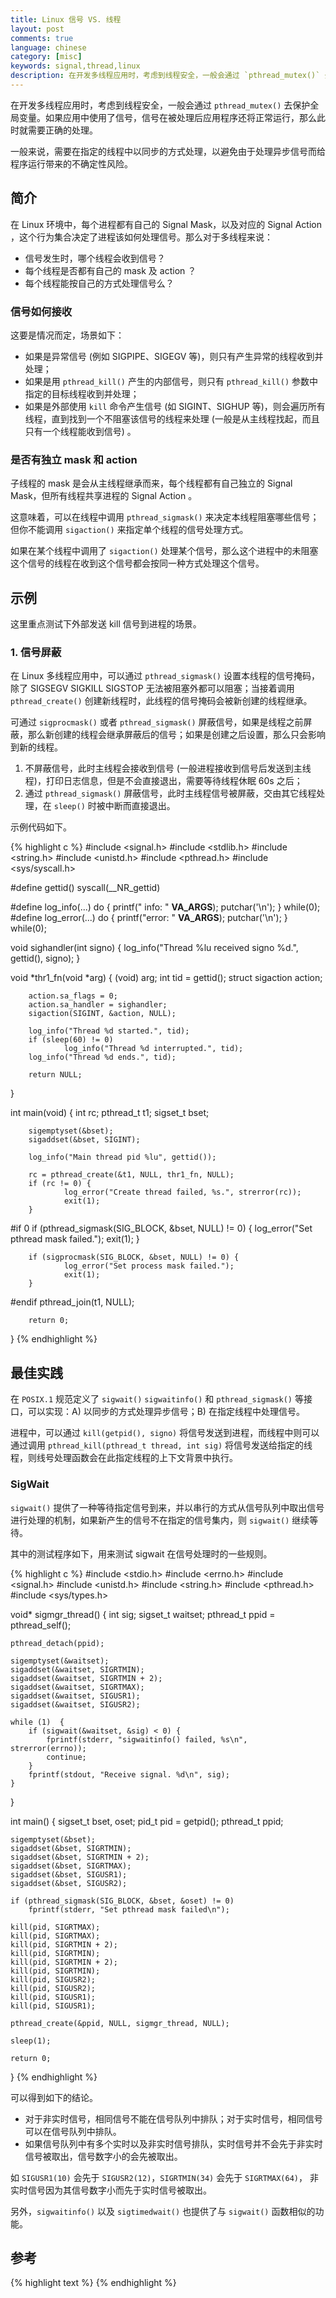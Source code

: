 ```yaml
---
title: Linux 信号 VS. 线程
layout: post
comments: true
language: chinese
category: [misc]
keywords: signal,thread,linux
description: 在开发多线程应用时，考虑到线程安全，一般会通过 `pthread_mutex()` 去保护全局变量。如果应用中使用了信号，信号在被处理后应用程序还将正常运行，那么此时就需要正确的处理。一般来说，需要在指定的线程中以同步的方式处理，以避免由于处理异步信号而给程序运行带来的不确定性风险。
---
```


在开发多线程应用时，考虑到线程安全，一般会通过 `pthread_mutex()` 去保护全局变量。如果应用中使用了信号，信号在被处理后应用程序还将正常运行，那么此时就需要正确的处理。

一般来说，需要在指定的线程中以同步的方式处理，以避免由于处理异步信号而给程序运行带来的不确定性风险。

<!-- more -->

## 简介

在 Linux 环境中，每个进程都有自己的 Signal Mask，以及对应的 Signal Action ，这个行为集合决定了进程该如何处理信号。那么对于多线程来说：

* 信号发生时，哪个线程会收到信号？
* 每个线程是否都有自己的 mask 及 action ？
* 每个线程能按自己的方式处理信号么？

### 信号如何接收

这要是情况而定，场景如下：

* 如果是异常信号 (例如 SIGPIPE、SIGEGV 等)，则只有产生异常的线程收到并处理；
* 如果是用 `pthread_kill()` 产生的内部信号，则只有 `pthread_kill()` 参数中指定的目标线程收到并处理；
* 如果是外部使用 `kill` 命令产生信号 (如 SIGINT、SIGHUP 等)，则会遍历所有线程，直到找到一个不阻塞该信号的线程来处理 (一般是从主线程找起，而且只有一个线程能收到信号) 。

### 是否有独立 mask 和 action

子线程的 mask 是会从主线程继承而来，每个线程都有自己独立的 Signal Mask，但所有线程共享进程的 Signal Action 。

这意味着，可以在线程中调用 `pthread_sigmask()` 来决定本线程阻塞哪些信号；但你不能调用 `sigaction()` 来指定单个线程的信号处理方式。

如果在某个线程中调用了 `sigaction()` 处理某个信号，那么这个进程中的未阻塞这个信号的线程在收到这个信号都会按同一种方式处理这个信号。

## 示例

这里重点测试下外部发送 kill 信号到进程的场景。

### 1. 信号屏蔽

在 Linux 多线程应用中，可以通过 `pthread_sigmask()` 设置本线程的信号掩码，除了 SIGSEGV SIGKILL SIGSTOP 无法被阻塞外都可以阻塞；当接着调用 `pthread_create()` 创建新线程时，此线程的信号掩码会被新创建的线程继承。

可通过 `sigprocmask()` 或者 `pthread_sigmask()` 屏蔽信号，如果是线程之前屏蔽，那么新创建的线程会继承屏蔽后的信号；如果是创建之后设置，那么只会影响到新的线程。

1. 不屏蔽信号，此时主线程会接收到信号 (一般进程接收到信号后发送到主线程)，打印日志信息，但是不会直接退出，需要等待线程休眠 60s 之后；
2. 通过 `pthread_sigmask()` 屏蔽信号，此时主线程信号被屏蔽，交由其它线程处理，在 `sleep()` 时被中断而直接退出。

示例代码如下。

{% highlight c %}
#include <signal.h>
#include <stdlib.h>
#include <string.h>
#include <unistd.h>
#include <pthread.h>
#include <sys/syscall.h>

#define gettid()    syscall(__NR_gettid)

#define log_info(...)  do { printf(" info: " __VA_ARGS__); putchar('\n'); } while(0);
#define log_error(...) do { printf("error: " __VA_ARGS__); putchar('\n'); } while(0);

void sighandler(int signo)
{
        log_info("Thread %lu received signo %d.", gettid(), signo);
}

void *thr1_fn(void *arg)
{
        (void) arg;
        int tid = gettid();
        struct sigaction action;

        action.sa_flags = 0;
        action.sa_handler = sighandler;
        sigaction(SIGINT, &action, NULL);

        log_info("Thread %d started.", tid);
        if (sleep(60) != 0)
                log_info("Thread %d interrupted.", tid);
        log_info("Thread %d ends.", tid);

        return NULL;
}

int main(void)
{
        int rc;
        pthread_t t1;
        sigset_t bset;

        sigemptyset(&bset);
        sigaddset(&bset, SIGINT);

        log_info("Main thread pid %lu", gettid());

        rc = pthread_create(&t1, NULL, thr1_fn, NULL);
        if (rc != 0) {
                log_error("Create thread failed, %s.", strerror(rc));
                exit(1);
        }

#if 0
        if (pthread_sigmask(SIG_BLOCK, &bset, NULL) != 0) {
                log_error("Set pthread mask failed.");
                exit(1);
        }

        if (sigprocmask(SIG_BLOCK, &bset, NULL) != 0) {
                log_error("Set process mask failed.");
                exit(1);
        }
#endif
        pthread_join(t1, NULL);

        return 0;
}
{% endhighlight %}

<!--
rlen = recv(sock_fd, buf, len, MSG_WAITALL);
if ((rlen == -1) && (errno == EINTR)){
    // this kind of error is recoverable, we can set the offset change
    //‘rlen’ as 0 and continue to recv
}
-->

## 最佳实践

在 `POSIX.1` 规范定义了 `sigwait()` `sigwaitinfo()` 和 `pthread_sigmask()` 等接口，可以实现：A) 以同步的方式处理异步信号；B) 在指定线程中处理信号。

进程中，可以通过 `kill(getpid(), signo)` 将信号发送到进程，而线程中则可以通过调用 `pthread_kill(pthread_t thread, int sig)` 将信号发送给指定的线程，则线号处理函数会在此指定线程的上下文背景中执行。

### SigWait

`sigwait()` 提供了一种等待指定信号到来，并以串行的方式从信号队列中取出信号进行处理的机制，如果新产生的信号不在指定的信号集内，则 `sigwait()` 继续等待。

其中的测试程序如下，用来测试 sigwait 在信号处理时的一些规则。

{% highlight c %}
#include <stdio.h>
#include <errno.h>
#include <signal.h>
#include <unistd.h>
#include <string.h>
#include <pthread.h>
#include <sys/types.h>

void* sigmgr_thread()
{
	int sig;
	sigset_t waitset;
	pthread_t ppid = pthread_self();

	pthread_detach(ppid);

	sigemptyset(&waitset);
	sigaddset(&waitset, SIGRTMIN);
	sigaddset(&waitset, SIGRTMIN + 2);
	sigaddset(&waitset, SIGRTMAX);
	sigaddset(&waitset, SIGUSR1);
	sigaddset(&waitset, SIGUSR2);

	while (1)  {
		if (sigwait(&waitset, &sig) < 0) {
			fprintf(stderr, "sigwaitinfo() failed, %s\n", strerror(errno));
			continue;
		}
		fprintf(stdout, "Receive signal. %d\n", sig);
	}
}


int main()
{
	sigset_t bset, oset;
	pid_t pid = getpid();
	pthread_t ppid;

	sigemptyset(&bset);
	sigaddset(&bset, SIGRTMIN);
	sigaddset(&bset, SIGRTMIN + 2);
	sigaddset(&bset, SIGRTMAX);
	sigaddset(&bset, SIGUSR1);
	sigaddset(&bset, SIGUSR2);

	if (pthread_sigmask(SIG_BLOCK, &bset, &oset) != 0)
		fprintf(stderr, "Set pthread mask failed\n");

	kill(pid, SIGRTMAX);
	kill(pid, SIGRTMAX);
	kill(pid, SIGRTMIN + 2);
	kill(pid, SIGRTMIN);
	kill(pid, SIGRTMIN + 2);
	kill(pid, SIGRTMIN);
	kill(pid, SIGUSR2);
	kill(pid, SIGUSR2);
	kill(pid, SIGUSR1);
	kill(pid, SIGUSR1);

	pthread_create(&ppid, NULL, sigmgr_thread, NULL);

	sleep(1);

	return 0;
}
{% endhighlight %}

可以得到如下的结论。

* 对于非实时信号，相同信号不能在信号队列中排队；对于实时信号，相同信号可以在信号队列中排队。
* 如果信号队列中有多个实时以及非实时信号排队，实时信号并不会先于非实时信号被取出，信号数字小的会先被取出。

如 `SIGUSR1(10)` 会先于 `SIGUSR2(12)`，`SIGRTMIN(34)` 会先于 `SIGRTMAX(64)`， 非实时信号因为其信号数字小而先于实时信号被取出。

另外，`sigwaitinfo()` 以及 `sigtimedwait()` 也提供了与 `sigwait()` 函数相似的功能。




## 参考

<!--
线程与信号的使用经典案例
https://www.ibm.com/developerworks/cn/linux/l-cn-signalsec/index.html
-->

{% highlight text %}
{% endhighlight %}
